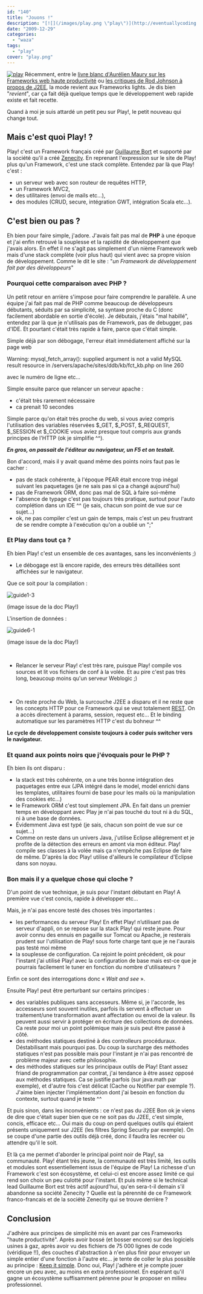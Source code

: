 ```yaml
---
id: "140"
title: "Jouons !"
description: "[![](/images/play.png \"play\")](http://eventuallycoding.com/wp-content/uploads/2011/04/play.png) Récemment, entre le [livre blanc d'Aurélien Maury sur ..."
date: "2009-12-29"
categories: 
  - "waza"
tags: 
  - "play"
cover: "play.png"
---
```


[![](/images/play.png "play")](http://eventuallycoding.com/wp-content/uploads/2011/04/play.png) Récemment, entre le [livre blanc d'Aurélien Maury sur les Frameworks web haute productivité](http://xebia.developpez.com/articles/java/web/ "livre blanc") ou [les critiques de Rod Johnson à propos de J2EE](http://www.infoq.com/presentations/Lessons-Learned-from-Java-EE), la mode revient aux Frameworks lights. Je dis bien "_revient_", car ça fait déjà quelque temps que le développement web rapide existe et fait recette.

Quand à moi je suis attardé un petit peu sur Play!, le petit nouveau qui change tout.

## Mais c'est quoi Play! ?

Play! c'est un Framework français créé par [Guillaume Bort](http://guillaume.bort.fr/ "Guillaume Bort") et supporté par la société qu'il a créé [Zenecity](http://www.zenexity.fr/ "Zenecity"). En reprenant l'expression sur le site de Play! plus qu'un Framework, c'est une stack complète. Entendez par là que Play! c'est :

- un serveur web avec son routeur de requêtes HTTP,
- un Framework MVC2,
- des utilitaires (envoi de mails etc...),
- des modules (CRUD, secure, intégration GWT, intégration Scala etc...).

## C'est bien ou pas ?

Eh bien pour faire simple, j'adore. J'avais fait pas mal de **PHP** à une époque et j'ai enfin retrouvé la souplesse et la rapidité de développement que j'avais alors. En effet il ne s'agit pas simplement d'un nième Framework web mais d'une stack complète (voir plus haut) qui vient avec sa propre vision de développement. Comme le dit le site : "_un Framework de développement fait par des développeurs_"

### Pourquoi cette comparaison avec PHP ?

Un petit retour en arrière s'impose pour faire comprendre le parallèle. A une équipe j'ai fait pas mal de PHP comme beaucoup de développeurs débutants, séduits par sa simplicité, sa syntaxe proche du C (donc facilement abordable en sortie d'école). Je débutais, j'étais "mal habillé", entendez par là que je n'utilisais pas de Framework, pas de debugger, pas d'IDE. Et pourtant c'était très rapide à faire, parce que c'était simple.

Simple déjà par son débogage, l'erreur était immédiatement affiché sur la page web

Warning: mysql\_fetch\_array(): supplied argument is not a valid MySQL result resource in /servers/apache/sites/ddb/kb/fct\_kb.php on line 260

avec le numéro de ligne etc...

Simple ensuite parce que relancer un serveur apache :

- c'était très rarement nécessaire
- ca prenait 10 secondes

Simple parce qu'on était très proche du web, si vous aviez compris l'utilisation des variables réservées $\_GET, $\_POST, $\_REQUEST, $\_SESSION et $\_COOKIE vous aviez presque tout compris aux grands principes de l'HTTP (ok je simplifie ^^).

**_En gros, on passait de l'éditeur au navigateur, un F5 et on testait._**

Bon d'accord, mais il y avait quand même des points noirs faut pas le cacher :

- pas de stack cohérente, à l'époque PEAR était encore trop inégal suivant les paquetages (je ne sais pas si ça a changé aujourd'hui)
- pas de Framework ORM, donc pas mal de SQL à faire soi-même
- l'absence de typage c'est pas toujours très pratique, surtout pour l'auto complétion dans un IDE ^^ (je sais, chacun son point de vue sur ce sujet...)
- ok, ne pas compiler c'est un gain de temps, mais c'est un peu frustrant de se rendre compte à l'exécution qu'on a oublié un ";"

### Et Play dans tout ça ?

Eh bien Play! c'est un ensemble de ces avantages, sans les inconvénients ;)

- Le débogage est là encore rapide, des erreurs très détaillées sont affichées sur le navigateur.

Que ce soit pour la compilation :

![guide1-3](/images/guide1-3.png)

(image issue de la doc Play!)

L'insertion de données :

![guide6-1](/images/guide6-1.png)

(image issue de la doc Play!)

 

- Relancer le serveur Play! c'est très rare, puisque Play! compile vos sources et lit vos fichiers de conf à la volée. Et au pire c'est pas très long, beaucoup moins qu'un serveur Weblogic ;)

 

- On reste proche du Web, la surcouche J2EE a disparu et il ne reste que les concepts HTTP pour ce Framework qui se veut totalement [REST](http://java.sun.com/developer/technicalArticles/WebServices/restful/ "REST"). On a accès directement à params, session, request etc... Et le binding automatique sur les paramètres HTTP c'est du bohneur ^^

**Le cycle de développement consiste toujours à coder puis switcher vers le navigateur.**

### Et quand aux points noirs que j'évoquais pour le PHP ?

Eh bien ils ont disparu :

- la stack est très cohérente, on a une très bonne intégration des paquetages entre eux (JPA intégré dans le model, model enrichi dans les templates, utilitaires fourni de base pour les mails où la manipulation des cookies etc...)
- le Framework ORM c'est tout simplement JPA. En fait dans un premier temps en développant avec Play je n'ai pas touché du tout ni à du SQL, ni à une base de données.
- Évidemment Java est typé (je sais, chacun son point de vue sur ce sujet...)
- Comme on reste dans un univers Java, j'utilise Eclipse allégrement et je profite de la détection des erreurs en amont via mon éditeur. Play! compile ses classes à la volée mais ça n'empêche pas Eclipse de faire de même. D'après la doc Play! utilise d'ailleurs le compilateur d'Eclipse dans son noyau.

### Bon mais il y a quelque chose qui cloche ?

D'un point de vue technique, je suis pour l'instant débutant en Play! A première vue c'est concis, rapide à développer etc...

Mais, je n'ai pas encore testé des choses très importantes :

- les performances du serveur Play! En effet Play! n’utilisant pas de serveur d'appli, on se repose sur la stack Play! qui reste jeune. Pour avoir connu des ennuis en pagaille sur Tomcat ou Apache, je resterais prudent sur l'utilisation de Play! sous forte charge tant que je ne l'aurais pas testé moi même
- la souplesse de configuration. Ca rejoint le point précédent, ok pour l'instant j'ai utilisé Play! avec la configuration de base mais est-ce que je pourrais facilement le tuner en fonction du nombre d'utilisateurs ?

Enfin ce sont des interrogations donc « _Wait and see_ ».

Ensuite Play! peut être perturbant sur certains principes :

- des variables publiques sans accesseurs. Même si, je l'accorde, les accesseurs sont souvent inutiles, parfois ils servent à effectuer un traitement/une transformation avant affectation ou envoi de la valeur. Ils peuvent aussi servir à protéger en écriture des collections de données. Ca reste pour moi un point polémique mais je suis peut être passé à côté.
- des méthodes statiques destiné à des controlleurs procéduraux. Déstabilisant mais pourquoi pas. Du coup la surcharge des méthodes statiques n'est pas possible mais pour l'instant je n'ai pas rencontré de problème majeur avec cette philosophie.
- des méthodes statiques sur les principaux outils de Play! Etant assez friand de programmation par contrat, j'ai tendance à être assez opposé aux méthodes statiques. Ca se justifie parfois (sur java.math par exemple), et d'autre fois c'est délicat (Cache ou Notifier par exemple ?). J'aime bien injecter l'implémentation dont j'ai besoin en fonction du contexte, surtout quand je teste ^^

Et puis sinon, dans les inconvénients : ce n'est pas du J2EE Bon ok je viens de dire que c'était super bien que ce ne soit pas du J2EE, c'est simple, concis, efficace etc... Oui mais du coup on perd quelques outils qui étaient présents uniquement sur J2EE (les filtres Spring Security par exemple). On se coupe d'une partie des outils déjà créé, donc il faudra les recréer ou attendre qu'il le soit.

Et là ça me permet d'aborder le principal point noir de Play!, sa communauté. Play! étant très jeune, la communauté est très limité, les outils et modules sont essentiellement issus de l'équipe de Play! La richesse d'un Framework c'est son écosystème, et celui-ci est encore assez limité ce qui rend son choix un peu culotté pour l'instant. Et puis même si le technical lead Guillaume Bort est très actif aujourd'hui, qu'en sera-t-il demain s'il abandonne sa société Zenecity ? Quelle est la pérennité de ce Framework franco-francais et de la société Zenecity qui se trouve derrière ?

## Conclusion

J'adhère aux principes de simplicité mis en avant par ces Frameworks "haute productivité". Après avoir bossé (et bosser encore) sur des logiciels usines à gaz, après avoir vu des fichiers de 75 000 lignes de code (véridique !!), des couches d'abstraction à n'en plus finir pour envoyer un simple entier d'une fonction à l'autre etc... je tente de coller le plus possible au principe : [Keep it simple](http://fr.wikipedia.org/wiki/Keep_it_Simple,_Stupid "Keep it simple"). Donc oui, Play! j'adhère et je compte jouer encore un peu avec, au moins en extra professionnel. En espérant qu'il gagne un écosystème suffisamment pérenne pour le proposer en milieu professionnel.
